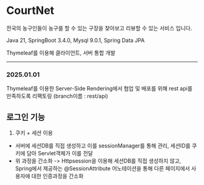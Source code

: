 # CourtNet
전국의 농구인들이 농구를 할 수 있는 구장을 찾아보고 리뷰할 수 있는 서비스 입니다.

Java 21, SpringBoot 3.4.0, Mysql 9.0.1, Spring Data JPA

Thymeleaf를 이용해 클라이언트, 서버 통합 개발

---

### 2025.01.01

Thymeleaf를 이용한 Server-Side Rendering에서 협업 및 배포를 위해 rest api를 만족하도록 리팩토링 (branch이름 : rest/api)

## 로그인 기능
1. 쿠키 + 세션 이용
- 서버에 세션DB를 직접 생성하고 이를 sessionManager를 통해 관리, 세션ID를 쿠키에 담아 Servlet객체가 이를 전달
- 위 과정을 간소화 -> Httpsession을 이용해 세션DB를 직접 생성하지 않고, Spring에서 제공하는 @SessionAttribute 어노테이션을 통해 다른 페이지에서 사용자에 대한 인증과정을 간소화



